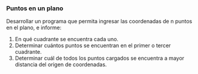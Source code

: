 ### Puntos en un plano
Desarrollar un programa que permita ingresar las coordenadas de n puntos en el plano, e informe:

1. En qué cuadrante se encuentra cada uno.
2. Determinar cuántos puntos se encuentran en el primer o tercer cuadrante.
3. Determinar cuál de todos los puntos cargados se encuentra a mayor distancia del origen de coordenadas.